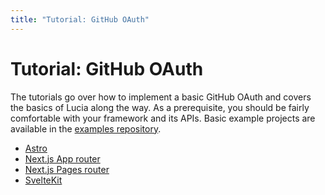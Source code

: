 ```yaml
---
title: "Tutorial: GitHub OAuth"
---
```


# Tutorial: GitHub OAuth

The tutorials go over how to implement a basic GitHub OAuth and covers the basics of Lucia along the way. As a prerequisite, you should be fairly comfortable with your framework and its APIs. Basic example projects are available in the [examples repository](https://github.com/lucia-auth/examples/tree/v3).

- [Astro](/tutorials/github-oauth/astro)
- [Next.js App router](/tutorials/github-oauth/nextjs-app)
- [Next.js Pages router](/tutorials/github-oauth/nextjs-pages)
- [SvelteKit](/tutorials/github-oauth/sveltekit)
